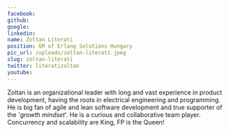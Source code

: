 ```yaml
---
facebook: 
github: 
google: 
linkedin: 
name: Zoltan Literati
position: GM of Erlang Solutions Hungary
pic_url: /uploads/zoltan-literati.jpeg
slug: zoltan-literati
twitter: literatizoltan
youtube: 
---
```

<p>Zoltan is an organizational leader with long and vast experience in product development, having the roots in electrical engineering and programming. He is big fan of agile and lean software development and true supporter of the &#39;<em>growth mindset</em>&#39;. He is a curious and collaborative team player. Concurrency and scalability are King, FP is the Queen!&nbsp;</p>
